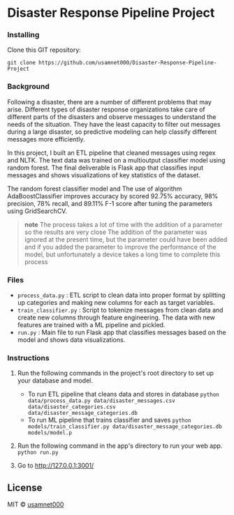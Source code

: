 # Disaster Response Pipeline Project

### Installing

Clone this GIT repository:

```
git clone https://github.com/usamnet000/Disaster-Response-Pipeline-Project
```

### Background

Following a disaster, there are a number of different problems that may arise. Different types of disaster response organizations take care of different parts of the disasters and observe messages to understand the needs of the situation. They have the least capacity to filter out messages during a large disaster, so predictive modeling can help classify different messages more efficiently.

In this project, I built an ETL pipeline that cleaned messages using regex and NLTK. The text data was trained on a multioutput classifier model using random forest. The final deliverable is Flask app that classifies input messages and shows visualizations of key statistics of the dataset.

The random forest classifier model and The use of algorithm AdaBoostClassifier improves accuracy by
scored 92.75% accuracy, 98% precision, 78% recall, and 89.11% F-1 score after tuning the parameters using GridSearchCV.

> **note**
> The process takes a lot of time with the addition of a parameter so the results are very close
> The addition of the parameter was ignored at the present time, but the parameter could have been added and if you added the parameter to improve the performance of the model, but unfortunately a device takes a long time to complete this process

### Files

- `process_data.py` : ETL script to clean data into proper format by splitting up categories and making new columns for each as target variables.
- `train_classifier.py` : Script to tokenize messages from clean data and create new columns through feature engineering. The data with new features are trained with a ML pipeline and pickled.
- `run.py` : Main file to run Flask app that classifies messages based on the model and shows data visualizations.

### Instructions

1. Run the following commands in the project's root directory to set up your database and model.

   - To run ETL pipeline that cleans data and stores in database
     `python data/process_data.py data/disaster_messages.csv data/disaster_categories.csv data/disaster_message_categories.db`
   - To run ML pipeline that trains classifier and saves
     `python models/train_classifier.py data/disaster_message_categories.db models/model.p`

2. Run the following command in the app's directory to run your web app.
   `python run.py`

3. Go to http://127.0.0.1:3001/

## License

MIT © [usamnet000](https://github.com/usamnet000)
